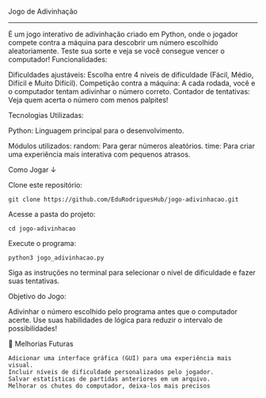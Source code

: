 Jogo de Adivinhação 
_____________________________________________________________________________

É um jogo interativo de adivinhação criado em Python, onde o jogador compete contra a máquina para descobrir um número escolhido aleatoriamente. Teste sua sorte e veja se você consegue vencer o computador!
 Funcionalidades:

  Dificuldades ajustáveis: Escolha entre 4 níveis de dificuldade (Fácil, Médio, Difícil e Muito Difícil).
    Competição contra a máquina: A cada rodada, você e o computador tentam adivinhar o número correto.
    Contador de tentativas: Veja quem acerta o número com menos palpites!

Tecnologias Utilizadas:

Python: Linguagem principal para o desenvolvimento.

Módulos utilizados:
    random: Para gerar números aleatórios.
    time: Para criar uma experiência mais interativa com pequenos atrasos.

Como Jogar ↓

Clone este repositório:

    git clone https://github.com/EduRodriguesHub/jogo-adivinhacao.git

Acesse a pasta do projeto:

    cd jogo-adivinhacao

Execute o programa:

    python3 jogo_adivinhacao.py

Siga as instruções no terminal para selecionar o nível de dificuldade e fazer suas tentativas.


Objetivo do Jogo:

Adivinhar o número escolhido pelo programa antes que o computador acerte.
Use suas habilidades de lógica para reduzir o intervalo de possibilidades!


📝 Melhorias Futuras

    Adicionar uma interface gráfica (GUI) para uma experiência mais visual.
    Incluir níveis de dificuldade personalizados pelo jogador.
    Salvar estatísticas de partidas anteriores em um arquivo.
    Melhorar os chutes do computador, deixa-los mais precisos

